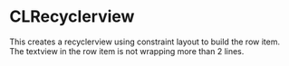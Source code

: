 # CLRecyclerview
This creates a recyclerview using constraint layout to build the row item.  The textview in the row item is not wrapping more than 2 lines.
